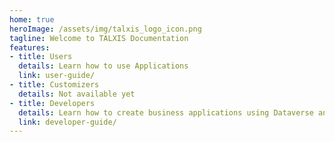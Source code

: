 ```yaml
---
home: true
heroImage: /assets/img/talxis_logo_icon.png
tagline: Welcome to TALXIS Documentation
features:
- title: Users
  details: Learn how to use Applications
  link: user-guide/
- title: Customizers
  details: Not available yet
- title: Developers
  details: Learn how to create business applications using Dataverse and TALXIS solutions.
  link: developer-guide/
---
```

